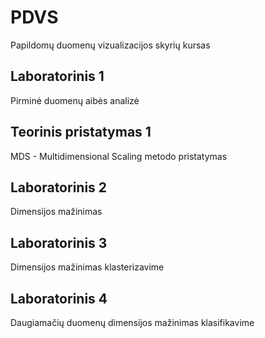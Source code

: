# PDVS
Papildomų duomenų vizualizacijos skyrių kursas

## Laboratorinis 1
Pirminė duomenų aibės analizė

## Teorinis pristatymas 1
MDS - Multidimensional Scaling metodo pristatymas

## Laboratorinis 2
Dimensijos mažinimas

## Laboratorinis 3
Dimensijos mažinimas klasterizavime

## Laboratorinis 4
Daugiamačių duomenų dimensijos mažinimas klasifikavime

